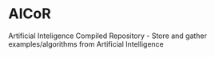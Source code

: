 # AICoR
Artificial Inteligence Compiled Repository - Store and gather examples/algorithms from Artificial Intelligence
